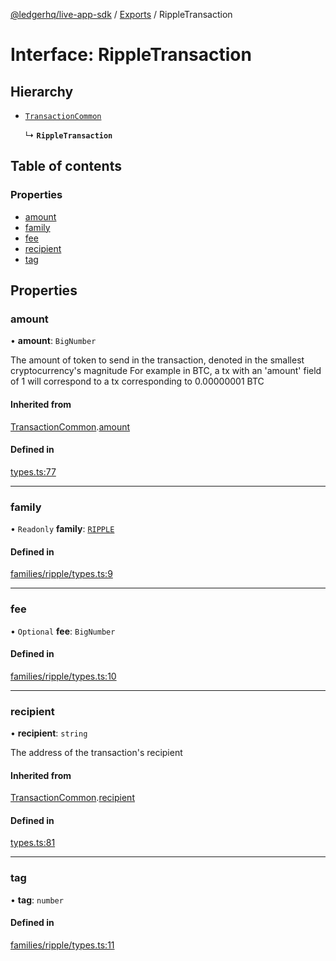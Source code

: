 [@ledgerhq/live-app-sdk](../README.md) / [Exports](../modules.md) / RippleTransaction

# Interface: RippleTransaction

## Hierarchy

- [`TransactionCommon`](TransactionCommon.md)

  ↳ **`RippleTransaction`**

## Table of contents

### Properties

- [amount](RippleTransaction.md#amount)
- [family](RippleTransaction.md#family)
- [fee](RippleTransaction.md#fee)
- [recipient](RippleTransaction.md#recipient)
- [tag](RippleTransaction.md#tag)

## Properties

### amount

• **amount**: `BigNumber`

The amount of token to send in the transaction, denoted in the smallest cryptocurrency's magnitude
For example in BTC, a tx with an 'amount' field of 1 will correspond to a tx corresponding to 0.00000001 BTC

#### Inherited from

[TransactionCommon](TransactionCommon.md).[amount](TransactionCommon.md#amount)

#### Defined in

[types.ts:77](https://github.com/adrienlacombe-ledger/live-app-sdk/blob/a87afbd/src/types.ts#L77)

___

### family

• `Readonly` **family**: [`RIPPLE`](../enums/FAMILIES.md#ripple)

#### Defined in

[families/ripple/types.ts:9](https://github.com/adrienlacombe-ledger/live-app-sdk/blob/a87afbd/src/families/ripple/types.ts#L9)

___

### fee

• `Optional` **fee**: `BigNumber`

#### Defined in

[families/ripple/types.ts:10](https://github.com/adrienlacombe-ledger/live-app-sdk/blob/a87afbd/src/families/ripple/types.ts#L10)

___

### recipient

• **recipient**: `string`

The address of the transaction's recipient

#### Inherited from

[TransactionCommon](TransactionCommon.md).[recipient](TransactionCommon.md#recipient)

#### Defined in

[types.ts:81](https://github.com/adrienlacombe-ledger/live-app-sdk/blob/a87afbd/src/types.ts#L81)

___

### tag

• **tag**: `number`

#### Defined in

[families/ripple/types.ts:11](https://github.com/adrienlacombe-ledger/live-app-sdk/blob/a87afbd/src/families/ripple/types.ts#L11)
